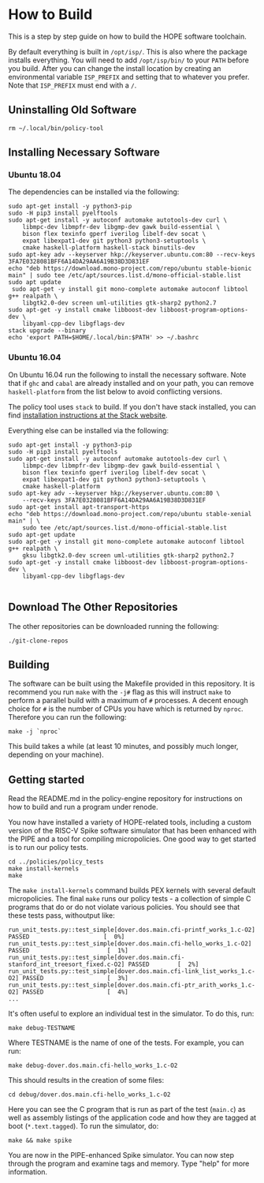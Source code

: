 # How to Build

This is a step by step guide on how to build the HOPE software toolchain.

By default everything is built in `/opt/isp/`.  This is also where the package
installs everything.  You will need to add `/opt/isp/bin/` to your `PATH` before
you build.  After you can change the install location by creating an
environmental variable `ISP_PREFIX` and setting that to whatever you prefer.
Note that `ISP_PREFIX` must end with a `/`.

## Uninstalling Old Software

`rm ~/.local/bin/policy-tool`

## Installing Necessary Software

### Ubuntu 18.04

The dependencies can be installed via the following:

```
sudo apt-get install -y python3-pip
sudo -H pip3 install pyelftools
sudo apt-get install -y autoconf automake autotools-dev curl \
    libmpc-dev libmpfr-dev libgmp-dev gawk build-essential \
    bison flex texinfo gperf iverilog libelf-dev socat \
    expat libexpat1-dev git python3 python3-setuptools \
    cmake haskell-platform haskell-stack binutils-dev
sudo apt-key adv --keyserver hkp://keyserver.ubuntu.com:80 --recv-keys 3FA7E0328081BFF6A14DA29AA6A19B38D3D831EF
echo "deb https://download.mono-project.com/repo/ubuntu stable-bionic main" | sudo tee /etc/apt/sources.list.d/mono-official-stable.list
sudo apt update
 sudo apt-get -y install git mono-complete automake autoconf libtool g++ realpath \
    libgtk2.0-dev screen uml-utilities gtk-sharp2 python2.7
sudo apt-get -y install cmake libboost-dev libboost-program-options-dev \
    libyaml-cpp-dev libgflags-dev
stack upgrade --binary
echo 'export PATH=$HOME/.local/bin:$PATH' >> ~/.bashrc
```

### Ubuntu 16.04

On Ubuntu 16.04 run the following to install the necessary software.  Note that
if `ghc` and `cabal` are already installed and on your path, you can remove
`haskell-platform` from the list below to avoid conflicting versions.


The policy tool uses `stack` to build.  If you don't have stack
installed, you can find [installation instructions at the Stack
website](https://docs.haskellstack.org/en/stable/README/).

Everything else can be installed via the following:

```
sudo apt-get install -y python3-pip
sudo -H pip3 install pyelftools
sudo apt-get install -y autoconf automake autotools-dev curl \
    libmpc-dev libmpfr-dev libgmp-dev gawk build-essential \
    bison flex texinfo gperf iverilog libelf-dev socat \
    expat libexpat1-dev git python3 python3-setuptools \
    cmake haskell-platform
sudo apt-key adv --keyserver hkp://keyserver.ubuntu.com:80 \
    --recv-keys 3FA7E0328081BFF6A14DA29AA6A19B38D3D831EF
sudo apt-get install apt-transport-https  
echo "deb https://download.mono-project.com/repo/ubuntu stable-xenial main" | \
    sudo tee /etc/apt/sources.list.d/mono-official-stable.list
sudo apt-get update
sudo apt-get -y install git mono-complete automake autoconf libtool g++ realpath \
    gksu libgtk2.0-dev screen uml-utilities gtk-sharp2 python2.7
sudo apt-get -y install cmake libboost-dev libboost-program-options-dev \
    libyaml-cpp-dev libgflags-dev


```

## Download The Other Repositories

The other repositories can be downloaded running the following:

```
./git-clone-repos
```

## Building

The software can be built using the Makefile provided in this repository.  It is
recommend you run `make` with the `-j#` flag as this will instruct `make` to
perform a parallel build with a maximum of `#` processes.  A decent enough
choice for `#` is the number of CPUs you have which is returned by `nproc`.
Therefore you can run the following:

```
make -j `nproc`
```

This build takes a while (at least 10 minutes, and possibly much longer,
depending on your machine).


## Getting started

Read the README.md in the policy-engine repository for instructions on how to
build and run a program under renode.

You now have installed a variety of HOPE-related tools, including a custom
version of the RISC-V Spike software simulator that has been enhanced with the
PIPE and a tool for compiling micropolicies.  One good way to get started is to
run our policy tests.

```
cd ../policies/policy_tests
make install-kernels
make
```

The `make install-kernels` command builds PEX kernels with several default
micropolicies.  The final `make` runs our policy tests - a collection of simple
C programs that do or do not violate various policies.  You should see that
these tests pass, withoutput like:

```
run_unit_tests.py::test_simple[dover.dos.main.cfi-printf_works_1.c-O2] PASSED                     [  0%]
run_unit_tests.py::test_simple[dover.dos.main.cfi-hello_works_1.c-O2] PASSED                      [  1%]
run_unit_tests.py::test_simple[dover.dos.main.cfi-stanford_int_treesort_fixed.c-O2] PASSED        [  2%]
run_unit_tests.py::test_simple[dover.dos.main.cfi-link_list_works_1.c-O2] PASSED                  [  3%]
run_unit_tests.py::test_simple[dover.dos.main.cfi-ptr_arith_works_1.c-O2] PASSED                  [  4%]
...
```

It's often useful to explore an individual test in the simulator.  To do this, run:

```
make debug-TESTNAME
```

Where TESTNAME is the name of one of the tests.  For example, you can run:

```
make debug-dover.dos.main.cfi-hello_works_1.c-O2
```

This should results in the creation of some files:

```
cd debug/dover.dos.main.cfi-hello_works_1.c-O2
```

Here you can see the C program that is run as part of the test (`main.c`) as
well as assembly listings of the application code and how they are tagged at
boot (`*.text.tagged`).  To run the simulator, do:

```
make && make spike
```

You are now in the PIPE-enhanced Spike simulator.  You can now step through the
program and examine tags and memory.  Type "help" for more information.
